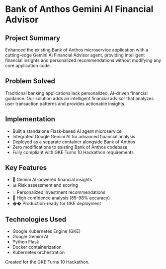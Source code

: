 # Bank of Anthos Gemini AI Financial Advisor

## Project Summary
Enhanced the existing Bank of Anthos microservice application with a cutting-edge Gemini AI Financial Advisor agent, providing intelligent financial insights and personalized recommendations without modifying any core application code.

## Problem Solved
Traditional banking applications lack personalized, AI-driven financial guidance. Our solution adds an intelligent financial advisor that analyzes user transaction patterns and provides actionable insights.

## Implementation
- Built a standalone Flask-based AI agent microservice
- Integrated Google Gemini AI for advanced financial analysis
- Deployed as a separate container alongside Bank of Anthos
- Zero modifications to existing Bank of Anthos codebase
- Fully compliant with GKE Turns 10 Hackathon requirements

## Key Features
- 🤖 Gemini AI-powered financial insights
- 📊 Risk assessment and scoring
- 💡 Personalized investment recommendations
- 🎯 High confidence analysis (85-98% accuracy)
- �� Production-ready for GKE deployment

## Technologies Used
- Google Kubernetes Engine (GKE)
- Google Gemini AI
- Python Flask
- Docker containerization
- Kubernetes orchestration

Created for the GKE Turns 10 Hackathon.
